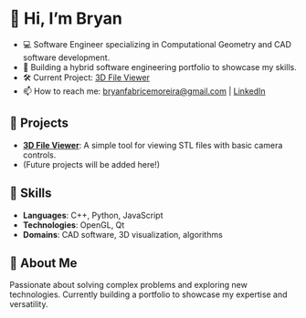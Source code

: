 
# 👋 Hi, I’m Bryan
- 💻 Software Engineer specializing in Computational Geometry and CAD software development.
- 🌟 Building a hybrid software engineering portfolio to showcase my skills.
- 🛠️ Current Project: [3D File Viewer]([link-to-repo](https://github.com/BryanFabriceMoreira0/3D-File-Viewer.git))
- 📫 How to reach me: bryanfabricemoreira@gmail.com | [LinkedIn](www.linkedin.com/in/bryan-fabrice-moreira-1380a0154)

## 🚀 Projects  
- **[3D File Viewer]([link-to-repo](https://github.com/BryanFabriceMoreira0/3D-File-Viewer.git))**: A simple tool for viewing STL files with basic camera controls.  
- (Future projects will be added here!)

## 🔧 Skills  
- **Languages**: C++, Python, JavaScript  
- **Technologies**: OpenGL, Qt
- **Domains**: CAD software, 3D visualization, algorithms  

## 🌱 About Me  
Passionate about solving complex problems and exploring new technologies. Currently building a portfolio to showcase my expertise and versatility.

